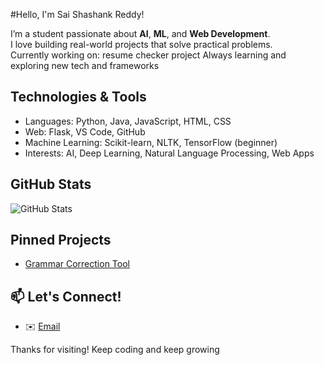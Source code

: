 #Hello, I'm Sai Shashank Reddy!

 I’m a student passionate about **AI**, **ML**, and **Web Development**.  
 I love building real-world projects that solve practical problems.  
 Currently working on: resume checker project
 Always learning and exploring new tech and frameworks

## Technologies & Tools
- Languages: Python, Java, JavaScript, HTML, CSS
-  Web: Flask, VS Code, GitHub
-  Machine Learning: Scikit-learn, NLTK, TensorFlow (beginner)
-  Interests: AI, Deep Learning, Natural Language Processing, Web Apps

## GitHub Stats
![GitHub Stats](https://github-readme-stats.vercel.app/api?username=shashank263&show_icons=true&theme=radical)

##  Pinned Projects
-  [Grammar Correction Tool](https://github.com/shashank263/grammer-correction)
  

## 📫 Let's Connect!
- ✉️ [Email](s.shashankreddy24@gmail.com)

Thanks for visiting! Keep coding and keep growing 


<!---
shashank263/shashank263 is a ✨ special ✨ repository because its `README.md` (this file) appears on your GitHub profile.
You can click the Preview link to take a look at your changes.
--->
